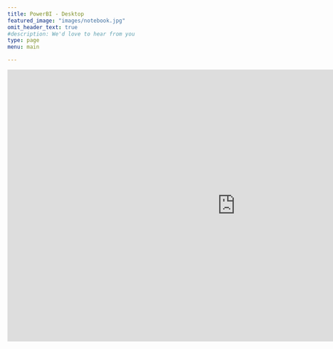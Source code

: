 ```yaml
---
title: PowerBI - Desktop
featured_image: "images/notebook.jpg"
omit_header_text: true
#description: We'd love to hear from you
type: page
menu: main

---
```


<iframe title="PokerTracker" width="1024" height="612" src=https://app.powerbi.com/view?r=eyJrIjoiZmYzZjM2ZTgtMDljMi00ZGVmLWExMjYtZTE2YzAxZGJhOGUzIiwidCI6ImViNmI1MDc1LTRkN2EtNDg3Yi05OWJlLWJmODM1NTFmZTk1YiJ9&pageName=ReportSection frameborder="0" allowFullScreen="true"></iframe>